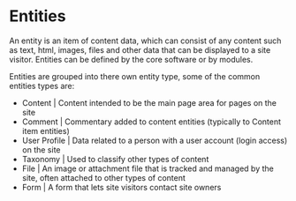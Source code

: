 # Entities

An entity is an item of content data, which can consist of any content such as text, html, images, files and other data that can be displayed to a site visitor. Entities can be defined by the core software or by modules.

 Entities are grouped into there own entity type, some of the common entities types are:
 
 - Content | Content intended to be the main page area for pages on the site
 - Comment | Commentary added to content entities (typically to Content item entities)
 - User Profile | Data related to a person with a user account (login access) on the site
 - Taxonomy | Used to classify other types of content
 - File | An image or attachment file that is tracked and managed by the site, often attached to other types of content
 - Form | A form that lets site visitors contact site owners